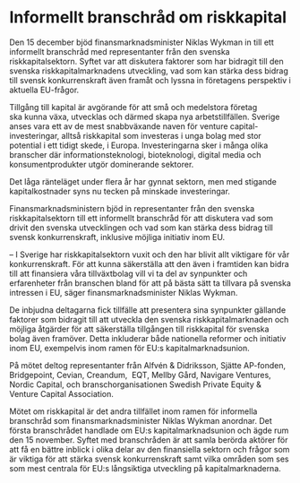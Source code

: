 # Informellt branschråd om riskkapital

Den 15 december bjöd finansmarknadsminister Niklas Wykman in till ett informellt branschråd med representanter från den svenska riskkapitalsektorn. Syftet var att diskutera faktorer som har bidragit till den svenska riskkapitalmarknadens utveckling, vad som kan stärka dess bidrag till svensk konkurrenskraft även framåt och lyssna in företagens perspektiv i aktuella EU-frågor.

Tillgång till kapital är avgörande för att små och medelstora företag ska kunna växa, utvecklas och därmed skapa nya arbetstillfällen. Sverige anses vara ett av de mest snabbväxande naven för venture capital-investeringar, alltså riskkapital som investeras i unga bolag med stor potential i ett tidigt skede, i Europa. Investeringarna sker i många olika branscher där informationsteknologi, bioteknologi, digital media och konsumentprodukter utgör dominerande sektorer.

Det låga ränteläget under flera år har gynnat sektorn, men med stigande kapitalkostnader syns nu tecken på minskade investeringar.

Finansmarknadsministern bjöd in representanter från den svenska riskkapitalsektorn till ett informellt branschråd för att diskutera vad som drivit den svenska utvecklingen och vad som kan stärka dess bidrag till svensk konkurrenskraft, inklusive möjliga initiativ inom EU.

– I Sverige har riskkapitalsektorn vuxit och den har blivit allt viktigare för vår konkurrenskraft. För att kunna säkerställa att den även i framtiden kan bidra till att finansiera våra tillväxtbolag vill vi ta del av synpunkter och erfarenheter från branschen bland för att på bästa sätt ta tillvara på svenska intressen i EU, säger finansmarknadsminister Niklas Wykman.

De inbjudna deltagarna fick tillfälle att presentera sina synpunkter gällande faktorer som bidragit till att utveckla den svenska riskkapitalmarknaden och möjliga åtgärder för att säkerställa tillgången till riskkapital för svenska bolag även framöver. Detta inkluderar både nationella reformer och initiativ inom EU, exempelvis inom ramen för EU:s kapitalmarknadsunion.

På mötet deltog representanter från Alfvén & Didriksson, Sjätte AP-fonden, Bridgepoint, Cevian, Creandum,  EQT, Mellby Gård, Navigare Ventures, Nordic Capital, och branschorganisationen Swedish Private Equity & Venture Capital Association.

Mötet om riskkapital är det andra tillfället inom ramen för informella branschråd som finansmarknadsminister Niklas Wykman anordnar. Det första branschrådet handlade om EU:s kapitalmarknadsunion och ägde rum den 15 november. Syftet med branschråden är att samla berörda aktörer för att få en bättre inblick i olika delar av den finansiella sektorn och frågor som är viktiga för att stärka svensk konkurrenskraft samt vilka områden som ses som mest centrala för EU:s långsiktiga utveckling på kapitalmarknaderna.

